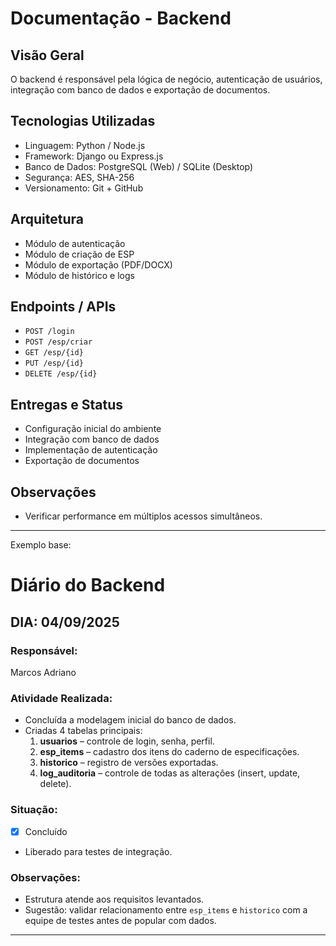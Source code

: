 # Documentação - Backend

## Visão Geral
O backend é responsável pela lógica de negócio, autenticação de usuários, integração com banco de dados e exportação de documentos.

## Tecnologias Utilizadas
- Linguagem: Python / Node.js
- Framework: Django ou Express.js
- Banco de Dados: PostgreSQL (Web) / SQLite (Desktop)
- Segurança: AES, SHA-256
- Versionamento: Git + GitHub

## Arquitetura
- Módulo de autenticação
- Módulo de criação de ESP
- Módulo de exportação (PDF/DOCX)
- Módulo de histórico e logs

## Endpoints / APIs
- `POST /login`
- `POST /esp/criar`
- `GET /esp/{id}`
- `PUT /esp/{id}`
- `DELETE /esp/{id}`

## Entregas e Status
-  Configuração inicial do ambiente
-  Integração com banco de dados
-  Implementação de autenticação
-  Exportação de documentos

## Observações
- Verificar performance em múltiplos acessos simultâneos.
---------------------------------------------------------------------------------------------------------------------------------------


Exemplo base:
# Diário do Backend

## DIA: 04/09/2025
### Responsável:
Marcos Adriano

### Atividade Realizada:
- Concluída a modelagem inicial do banco de dados.
- Criadas 4 tabelas principais:
  1. **usuarios** – controle de login, senha, perfil.
  2. **esp_items** – cadastro dos itens do caderno de especificações.
  3. **historico** – registro de versões exportadas.
  4. **log_auditoria** – controle de todas as alterações (insert, update, delete).

### Situação:
- [x] Concluído  
- Liberado para testes de integração.

### Observações:
- Estrutura atende aos requisitos levantados.
- Sugestão: validar relacionamento entre `esp_items` e `historico` com a equipe de testes antes de popular com dados.
---------------------------------------------------------------------------------------------------------------------------------------

